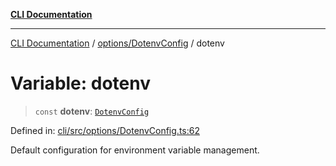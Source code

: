 [**CLI Documentation**](../../../README.md)

***

[CLI Documentation](../../../README.md) / [options/DotenvConfig](../README.md) / dotenv

# Variable: dotenv

> `const` **dotenv**: [`DotenvConfig`](../interfaces/DotenvConfig.md)

Defined in: [cli/src/options/DotenvConfig.ts:62](https://github.com/stonemjs/cli/blob/83156d7f07cad6e0545ad29ba32878fdd248ede2/src/options/DotenvConfig.ts#L62)

Default configuration for environment variable management.
